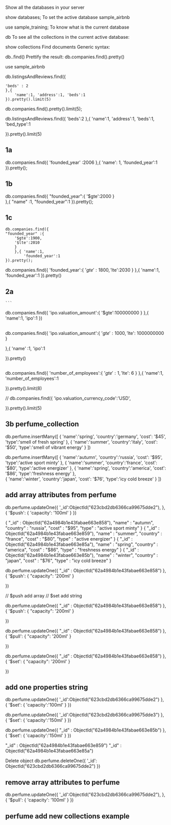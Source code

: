 Show all the databases in your server

show databases;
To set the active database sample_airbnb

use sample_training;
To know what is the current database

db
To see all the collections in the current active database:

show collections
Find documents
Generic syntax:



db.<name of collection>.find()
Prettify the result:
db.companies.find().pretty()


use sample_airbnb

db.listingsAndReviews.find({

    'beds' : 2
    },{
        'name':1, 'address':1, 'beds':1
    }).pretty().limit(5)

db.companies.find().pretty().limit(5);


db.listingsAndReviews.find({
    'beds':2
    },{
        'name':1,
        'address':1,
        'beds':1,  
        'bed_type':1
        
}).pretty().limit(5)

## 1a
db.companies.find({
    'founded_year' :2006
    },{
        'name': 1,
        'founded_year':1
    }).pretty();


## 1b

db.companies.find({
    "founded_year":{
        '$gte':2000
        }      
},{ "name" :1,
    "founded_year":1
}).pretty();

## 1c
    db.companies.find({
    "founded_year" :{
        '$gte':1900,
        '$lte':2010
        }
        },{ 'name':1,
            'founded_year':1
    }).pretty();

db.companies.find({
    'founded_year':{
        '$gte':1800,
        '$lte':2030
    }
},{
    'name':1,
    'founded_year':1
}).pretty()


## 2a
    ```
db.companies.find({
    'ipo.valuation_amount':{
        '$gte':100000000
    }
},{
    'name':1,
    'ipo':1
})


##

db.companies.find({
    'ipo.valuation_amount':{
        '$gte': 1000,
        '$lte': 1000000000
    }

},{
    'name' :1,
    'ipo':1

}).pretty()



##
db.companies.find({
    'number_of_employees':{
        '$gte': 1,
        '$lte': 6
      }
    },{
        'name':1,
        'number_of_employees':1
    
}).pretty().limit(8)


//
db.companies.find({
    'ipo.valuation_currency_code':'USD',
    

}).pretty().limit(5)


##  3b perfume_collection

db.perfume.insertMany([
    {
        'name':'spring',
        'country':'germany',
        'cost': '$45',
        'type':'smell of fresh spring'
    },
    {
        'name':'summer',
        'country':'italy',
        'cost': '$50',
        'type':'smell of vibrant energy'
    }
])



db.perfume.insertMany([
    {
        'name':'autumn',
        'country':'russia',
        'cost': '$95',
        'type':'active sport minty'
    },
    {
        'name':'summer',
        'country':'france',
        'cost': '$80',
        'type':'active energizer'
    },
    {
        'name':'spring',
        'country':'america',
        'cost': '$86',
        'type':'freshness energy'
    },      
    {
        'name':'winter',
        'country':'japan',
        'cost': '$76',
        'type':'icy cold breeze'
    }
])

## add array attributes from  perfume 
db.perfume.updateOne({
    '_id':ObjectId("623cbd2db6366ca99675dde2"),
}, {
    '$push': {
        'capacity': '100ml'
    }
})



{ "_id" : ObjectId("62a4984b1e43fabae663e858"), "name" : "autumn", "country" : "russia", "cost" : "$95", "type" : "active sport minty" }
{ "_id" : ObjectId("62a4984b1e43fabae663e859"), "name" : "summer", "country" : "france", "cost" : "$80", "type" : "active energizer" }
{ "_id" : ObjectId("62a4984b1e43fabae663e85a"), "name" : "spring", "country" : "america", "cost" : "$86", "type" : "freshness energy" }
{ "_id" : ObjectId("62a4984b1e43fabae663e85b"), "name" : "winter", "country" : "japan", "cost" : "$76", "type" : "icy cold breeze" }



db.perfume.updateOne({
    "_id" : ObjectId("62a4984b1e43fabae663e858")
    },{
       '$push': {
       "capacity": '200ml'
    }

})


// $push add array 
// $set add string 


db.perfume.updateOne({
    "_id" : ObjectId("62a4984b1e43fabae663e858")
    },{
       '$push': {
       "capacity": '200ml'
    }

})

db.perfume.updateOne({
    "_id" : ObjectId("62a4984b1e43fabae663e858")
    },{
       '$pull': {
       "capacity": '200ml'
    }

})


db.perfume.updateOne({
    "_id" : ObjectId("62a4984b1e43fabae663e858")
    },{
       '$set': {
       "capacity": '200ml'
    }

})




## add one properties string
db.perfume.updateOne({
        '_id':ObjectId("623cbd2db6366ca99675dde2")
}, {
    '$set': {
        'capacity':'100ml'
    }
})



db.perfume.updateOne({
        '_id':ObjectId("623cbd2db6366ca99675dde3")
}, {
    '$set': {
        'capacity':'150ml'
    }
})


db.perfume.updateOne({
       "_id" : ObjectId("62a4984b1e43fabae663e85b")
}, {
    '$set': {
        'capacity':'150ml'
    }
})

"_id" : ObjectId("62a4984b1e43fabae663e859")
"_id" : ObjectId("62a4984b1e43fabae663e85a")


Delete object 
db.perfume.deleteOne({
    '_id': ObjectId("623cbd2db6366ca99675dde2")
})



## remove array attributes to  perfume 
db.perfume.updateOne({
    '_id':ObjectId("623cbd2db6366ca99675dde2"),
}, {
    '$pull': {
        'capacity': '100ml'
    }
})

## perfume add new collections example